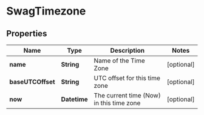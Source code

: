 
# SwagTimezone

## Properties
Name | Type | Description | Notes
------------ | ------------- | ------------- | -------------
**name** | **String** | Name of the Time Zone |  [optional]
**baseUTCOffset** | **String** | UTC offset for this time zone |  [optional]
**now** | **Datetime** | The current time (Now) in this time zone |  [optional]



